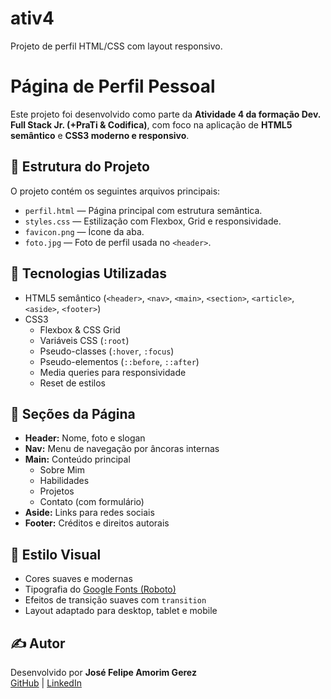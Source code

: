 # ativ4
Projeto de perfil HTML/CSS com layout responsivo.

# Página de Perfil Pessoal

Este projeto foi desenvolvido como parte da **Atividade 4 da formação Dev. Full Stack Jr. (+PraTi & Codifica)**, com foco na aplicação de **HTML5 semântico** e **CSS3 moderno e responsivo**.

## 📁 Estrutura do Projeto

O projeto contém os seguintes arquivos principais:

- `perfil.html` — Página principal com estrutura semântica.
- `styles.css` — Estilização com Flexbox, Grid e responsividade.
- `favicon.png` — Ícone da aba.
- `foto.jpg` — Foto de perfil usada no `<header>`.

## 🧱 Tecnologias Utilizadas

- HTML5 semântico (`<header>`, `<nav>`, `<main>`, `<section>`, `<article>`, `<aside>`, `<footer>`)
- CSS3
  - Flexbox & CSS Grid
  - Variáveis CSS (`:root`)
  - Pseudo-classes (`:hover`, `:focus`)
  - Pseudo-elementos (`::before`, `::after`)
  - Media queries para responsividade
  - Reset de estilos

## 📑 Seções da Página

- **Header:** Nome, foto e slogan
- **Nav:** Menu de navegação por âncoras internas
- **Main:** Conteúdo principal
  - Sobre Mim
  - Habilidades
  - Projetos
  - Contato (com formulário)
- **Aside:** Links para redes sociais
- **Footer:** Créditos e direitos autorais

## 🎨 Estilo Visual

- Cores suaves e modernas
- Tipografia do [Google Fonts (Roboto)](https://fonts.google.com/specimen/Roboto)
- Efeitos de transição suaves com `transition`
- Layout adaptado para desktop, tablet e mobile


## ✍️ Autor

Desenvolvido por **José Felipe Amorim Gerez**  
[GitHub](https://github.com/josefelipegerez) | [LinkedIn](https://www.linkedin.com/in/josefelipegerez/)
